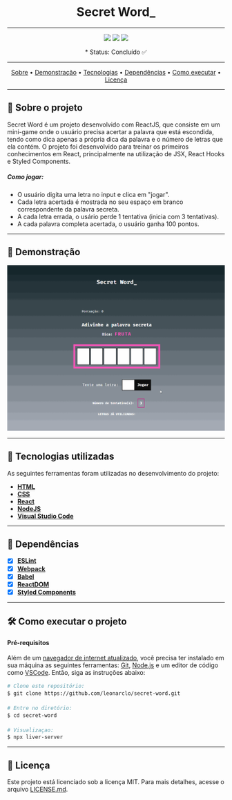 <h1 align="center">
  Secret Word_
</h1>

---

<p align="center">
  <img src="https://img.shields.io/github/repo-size/leonarclo/secret-word">
  <img src="https://img.shields.io/github/last-commit/leonarclo/secret-word">
  <img src="https://img.shields.io/github/license/leonarclo/secret-word">
</p>

<p align="center">* Status: Concluído ✅</p>

---

<p align="center">
  <a href="#sobre-o-projeto">Sobre</a> •
  <a href="#demonstração">Demonstração</a> • 
  <a href="#tecnologias-utilizadas">Tecnologias</a> •
  <a href="#dependências">Dependências</a> •
  <a href="#como-executar-o-projeto">Como executar</a> •
  <a href="#licença">Licença</a>
</p>

---

## 📑 Sobre o projeto

Secret Word é um projeto desenvolvido com ReactJS, que consiste em um mini-game onde o usuário precisa acertar a palavra que está escondida, tendo como dica apenas a própria dica da palavra e o número de letras que ela contém.
O projeto foi desenvolvido para treinar os primeiros conhecimentos em React, principalmente na utilização de JSX, React Hooks e Styled Components.

##### Como jogar:

- O usuário digita uma letra no input e clica em "jogar".
- Cada letra acertada é mostrada no seu espaço em branco correspondente da palavra secreta.
- A cada letra errada, o usário perde 1 tentativa (inicia com 3 tentativas).
- A cada palavra completa acertada, o usuário ganha 100 pontos.

---

## 🎨 Demonstração

<div align="center">
  <img src="./public/assets/.github/secret-word--demo-gif.gif" alt="Demonstração do layout Desktop">
</div>

---

## 🚀 Tecnologias utilizadas

As seguintes ferramentas foram utilizadas no desenvolvimento do projeto:

- [**HTML**](https://html.com/)
- [**CSS**](https://www.w3.org/Style/CSS/)
- [**React**](https://reactjs.org/)
- [**NodeJS**](https://nodejs.org/en/)
- [**Visual Studio Code**](https://code.visualstudio.com/)

---

## 🧲 Dependências

- [x] **[ESLint](https://eslint.org/)**
- [x] **[Webpack](https://webpack.js.org/)**
- [x] **[Babel](https://babeljs.io/)**
- [x] **[ReactDOM](https://pt-br.reactjs.org/docs/react-dom.html)**
- [x] **[Styled Components](https://styled-components.com/)**

---

## 🛠️ Como executar o projeto

#### Pré-requisitos

Além de um <u>navegador de internet atualizado</u>, você precisa ter instalado em sua máquina as seguintes ferramentas: [Git](https://git-scm.com), [Node.js](https://nodejs.org/en/) e um editor de código como [VSCode](https://code.visualstudio.com/). Então, siga as instruções abaixo:

```bash
# Clone este repositório:
$ git clone https://github.com/leonarclo/secret-word.git

# Entre no diretório:
$ cd secret-word

# Visualizaçao:
$ npx liver-server

```

---

## 📝 Licença

Este projeto está licenciado sob a licença MIT. Para mais detalhes, acesse o arquivo [LICENSE.md](https://github.com/leonarclo/secret-word/blob/main/LICENSE).
